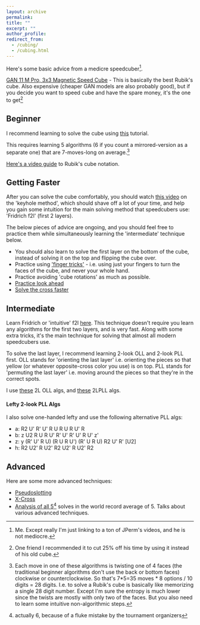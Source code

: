 ```yaml
---
layout: archive
permalink: 
title: ""
excerpt: ""
author_profile:
redirect_from: 
  - /cubing/
  - /cubing.html
---
```

<script
  src="https://cdn.mathjax.org/mathjax/latest/MathJax.js?config=TeX-AMS-MML_HTMLorMML"
  type="text/javascript">
</script>

Here's some basic advice from a medicre speedcuber[^1].

<a href="https://amzn.to/3FIX6er">GAN 11 M Pro, 3x3 Magnetic Speed Cube</a> - 
This is basically the best Rubik's cube. 
Also expensive (cheaper GAN models are also probably good), but if you decide you want to speed cube and have the spare money, it's the one to get[^2] 

## Beginner
I recommend learning to solve the cube using <a href="https://www.youtube.com/watch?v=7Ron6MN45LY&ab_channel=JPerm">this</a> tutorial.

This requires learning 5 algorithms (6 if you count a mirrored-version as a separate one) that are 7-moves-long on average.[^3]

<a href="https://www.youtube.com/watch?v=24eHm4ri8WM&ab_channel=JPerm">Here's a video guide</a> to Rubik's cube notation.

## Getting Faster
After you can solve the cube comfortably, you should watch <a href="https://www.youtube.com/watch?v=EmsUcTl1MOQ&ab_channel=CubeAddct">this video</a> on 
the 'keyhole method', which should shave off a lot of your time, and help you gain some intuition for the main solving
method that speedcubers use: 'Fridrich f2l' (first 2 layers).

The below pieces of advice are ongoing, and you should feel free to practice them while simultaneously learning the 'intermediate' technique below.
* You should also learn to solve the first layer on the bottom of the cube, instead of solving it on the top and flipping the cube over.
* Practice using <a href="https://www.youtube.com/watch?v=wLuVF9Dk3AQ&ab_channel=JPerm">'finger tricks'</a> - i.e. using just your fingers to turn the faces of the cube, and never your whole hand.
* Practice avoiding 'cube rotations' as much as possible.
* <a href="https://www.youtube.com/watch?v=Sw3DpueJsWM&ab_channel=JPerm">Practice look ahead</a>
* <a href="https://www.youtube.com/results?search_query=rubik%27s+cube+cross+practice">Solve the cross faster</a>

## Intermediate
Learn Fridrich or 'intuitive' f2l <a href="https://www.youtube.com/watch?v=Ar_Zit1VLG0&t=53s&ab_channel=JPerm">here</a>.
This technique doesn't require you learn any algorithms for the first two layers, and is very fast. Along with some extra
tricks, it's the main technique for solving that almost all modern speedcubers use.

To solve the last layer, I recommend learning 2-look OLL and 2-look PLL first.
OLL stands for 'orienting the last layer' i.e. orienting the pieces so that yellow (or whatever opposite-cross color you use)
is on top. PLL stands for 'permuting the last layer' i.e. moving around the pieces so that they're in the correct spots.

I use <a href="https://cubingcheatsheet.com/algs3x_2loll.html">these</a> 2L OLL algs, and <a href="https://cubingcheatsheet.com/algs3x_2lpll.html">these</a> 2LPLL algs. 

#### Lefty 2-look PLL Algs
I also solve one-handed lefty and use the following alternative PLL algs: 
  * a: R2 U' R' U' R U R U R U' R
  * b: z U2 R U R U' R' U' R' U' R U' z'
  * z: y (R' U' R U) (R U R U') (R' U R U) R2 U' R' [U2]
  * h: R2 U2' R U2' R2 U2' R U2' R2

## Advanced
Here are some more advanced techniques:
* <a href="https://www.youtube.com/watch?v=49Izh9ZnBog&ab_channel=JPerm">Pseudoslotting</a>
* <a href="https://www.youtube.com/watch?v=P9POsBAaKd0&ab_channel=JPerm">X-Cross</a>
* <a href="https://www.youtube.com/watch?v=k0lYYe97oSA&ab_channel=JPerm">Analysis of all 5[^4] solves in the world record average of 5. 
  Talks about various advanced techniques.

[^1]: Me. Except really I'm just linking to a ton of JPerm's videos, and he is not mediocre.
[^2]: One friend I recommended it to cut 25% off his time by using it instead of his old cube.
[^3]: Each move in one of these algorithms is twisting one of 4 faces (the traditional beginner algorithms don't use the back or bottom faces) clockwise or counterclockwise.
So that's 7*5=35 moves * 8 options / 10 digits = 28 digits. I.e. to solve a Rubik's cube is basically like memorizing a single 28 digit number.
Except I'm sure the entropy is much lower since the twists are mostly with only two of the faces. But you also need to learn some intuitive non-algorithmic steps.
[^4]: actually 6, because of a fluke mistake by the tournament organizers
